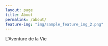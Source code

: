 ```yaml
---
layout: page
title: About
permalink: /about/
feature-img: "img/sample_feature_img_2.png"
---
```


<p>L'Aventure de la Vie</p>

